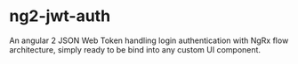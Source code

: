 # ng2-jwt-auth
An angular 2 JSON Web Token handling login authentication with NgRx flow architecture, simply ready to be bind into any custom UI component.

